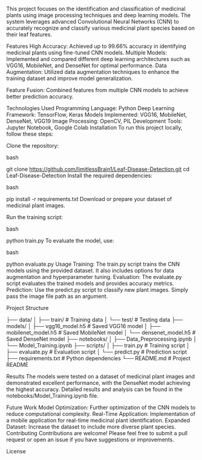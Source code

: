 This project focuses on the identification and classification of medicinal plants using image processing techniques and deep learning models.
The system leverages advanced Convolutional Neural Networks (CNN) to accurately recognize and classify various medicinal plant species based on their leaf features.

Features
High Accuracy: Achieved up to 99.66% accuracy in identifying medicinal plants using fine-tuned CNN models.
Multiple Models: Implemented and compared different deep learning architectures such as VGG16, MobileNet, and DenseNet for optimal performance.
Data Augmentation: Utilized data augmentation techniques to enhance the training dataset and improve model generalization.

Feature Fusion: Combined features from multiple CNN models to achieve better prediction accuracy.

Technologies Used
Programming Language: Python
Deep Learning Framework: TensorFlow, Keras
Models Implemented: VGG16, MobileNet, DenseNet, VGG19
Image Processing: OpenCV, PIL
Development Tools: Jupyter Notebook, Google Colab
Installation
To run this project locally, follow these steps:

Clone the repository:

bash

git clone https://github.com/limitlessBrain1/Leaf-Disease-Detection.git
cd Leaf-Disease-Detection
Install the required dependencies:

bash

pip install -r requirements.txt
Download or prepare your dataset of medicinal plant images.

Run the training script:

bash

python train.py
To evaluate the model, use:

bash

python evaluate.py
Usage
Training: The train.py script trains the CNN models using the provided dataset. It also includes options for data augmentation and hyperparameter tuning.
Evaluation: The evaluate.py script evaluates the trained models and provides accuracy metrics.
Prediction: Use the predict.py script to classify new plant images. Simply pass the image file path as an argument.

Project Structure

├── data/
│   ├── train/            # Training data
│   └── test/             # Testing data
├── models/
│   ├── vgg16_model.h5    # Saved VGG16 model
│   ├── mobilenet_model.h5 # Saved MobileNet model
│   └── densenet_model.h5  # Saved DenseNet model
├── notebooks/
│   ├── Data_Preprocessing.ipynb
│   └── Model_Training.ipynb
├── scripts/
│   ├── train.py          # Training script
│   ├── evaluate.py       # Evaluation script
│   └── predict.py        # Prediction script
├── requirements.txt      # Python dependencies
└── README.md             # Project README

Results
The models were tested on a dataset of medicinal plant images and demonstrated excellent performance, with the DenseNet model achieving the highest accuracy. 
Detailed results and analysis can be found in the notebooks/Model_Training.ipynb file.

Future Work
Model Optimization: Further optimization of the CNN models to reduce computational complexity.
Real-Time Application: Implementation of a mobile application for real-time medicinal plant identification.
Expanded Dataset: Increase the dataset to include more diverse plant species.
Contributing
Contributions are welcome! Please feel free to submit a pull request or open an issue if you have suggestions or improvements.

License
